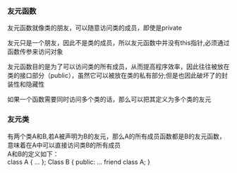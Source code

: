 ### 友元函数
友元函数就像类的朋友，可以随意访问类的成员，即使是private  

友元只是一个朋友，因此不是类的成员，所以友元函数中并没有this指针,必须通过函数传参来访问对象  

友元函数目的是为了可以访问类的所有成员，从而提高程序效率，因此往往被放在类的接口部分（public），虽然它可以被放在类的私有部分;但是也因此破坏了的封装性和隐藏性  

如果一个函数需要同时访问多个类的话，那么可以把其定义为多个类的友元  

### 友元类  
有两个类A和B,若A被声明为B的友元，那么A的所有成员函数都是B的友元函数，意味着在A中可以直接访问类B的所有成员  
A和B的定义如下：  
class A {
	...
};
Class B {
	public:
	...
	friend class A;
}
